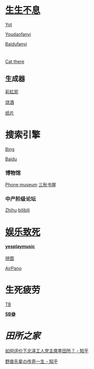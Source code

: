 

# [生生不息](https://du.shadiao.app/)

[Yot](https://www.youdao.com/result?word=hello%20world&lang=en)

[Youdaofanyi](https://fanyi.youdao.com)

[Baidufanyi](fanyi.baidu.com)

#
[Cat there](https://m.niucodata.com/cat/cat.php)
## 生成器
[彩虹屁](https://chp.shadiao.app/)

[烧酒](https://www.thiswaifudoesnotexist.net)

[纸片](https://www.yijiankoutu.com/aiimg/?zhhxx230219-607657637)


# 搜索引擎

[Bing](https://cn.bing.com)

[Baidu](https://www.baidu.com)

### 博物馆
[Phone museum](https://mobilephonemuseum.com/)
[三秋书屋](https://www.d4j.cn/)
### 中产阶级论坛
[Zhihu](https://www.zhihu.com)
[bilibili](https://www.bilibili.com)
#

# [娱乐致死](https://poki.com)
#### [yesplaymusic](https://music.hexo.icu)

[拼图](https://gallerix.asia/)


[AirPano](https://airpano.com)




# 生死疲劳

[TB](https://tieba.baidu.com)

****[SB😅](https://tieba.baidu.com/p/7553188326)****

# ***田所之家***

[如何评价下北泽工人党主席李田所？ - 知乎](https://www.zhihu.com/question/472851981)

[野兽先辈の传奇一生 - 知乎](https://zhuanlan.zhihu.com/p/164581850)

# 

